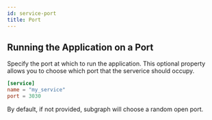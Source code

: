 ```yaml
---
id: service-port
title: Port
---
```


## Running the Application on a Port

Specify the port at which to run the application. This optional property allows you to choose which port that the serverice should occupy.

```toml
[service]
name = "my_service"
port = 3030
```

By default, if not provided, subgraph will choose a random open port.
